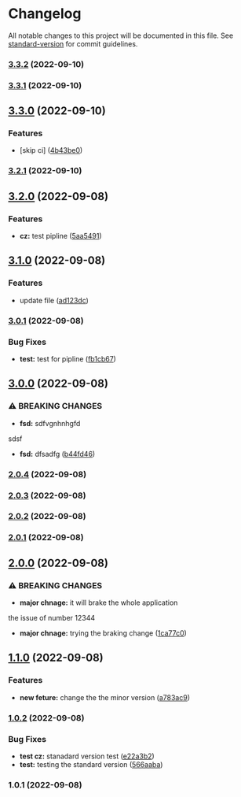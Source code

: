 # Changelog

All notable changes to this project will be documented in this file. See [standard-version](https://github.com/conventional-changelog/standard-version) for commit guidelines.

### [3.3.2](https://github.com/GorDavityan/demo-cz/compare/v3.3.1...v3.3.2) (2022-09-10)

### [3.3.1](https://github.com/GorDavityan/demo-cz/compare/v3.3.0...v3.3.1) (2022-09-10)

## [3.3.0](https://github.com/GorDavityan/demo-cz/compare/v3.2.1...v3.3.0) (2022-09-10)


### Features

* [skip ci] ([4b43be0](https://github.com/GorDavityan/demo-cz/commit/4b43be02bde2618f00be82ac34f33b150fc34a39))

### [3.2.1](https://github.com/GorDavityan/demo-cz/compare/v3.2.0...v3.2.1) (2022-09-10)

## [3.2.0](https://github.com/GorDavityan/demo-cz/compare/v3.1.0...v3.2.0) (2022-09-08)


### Features

* **cz:** test pipline ([5aa5491](https://github.com/GorDavityan/demo-cz/commit/5aa549121467da97347bc94cf50ad6f1f22a6926))

## [3.1.0](https://github.com/GorDavityan/demo-cz/compare/v3.0.1...v3.1.0) (2022-09-08)


### Features

* update file ([ad123dc](https://github.com/GorDavityan/demo-cz/commit/ad123dc7b2877b0cf09aa428900ed741c29c0ecd))

### [3.0.1](https://github.com/GorDavityan/demo-cz/compare/v3.0.0...v3.0.1) (2022-09-08)


### Bug Fixes

* **test:** test for pipline ([fb1cb67](https://github.com/GorDavityan/demo-cz/commit/fb1cb67565e6f587f46d8dfa494b494c3be41e84))

## [3.0.0](https://github.com/GorDavityan/demo-cz/compare/v2.0.4...v3.0.0) (2022-09-08)


### ⚠ BREAKING CHANGES

* **fsd:** sdfvgnhnhgfd

sdsf

* **fsd:** dfsadfg ([b44fd46](https://github.com/GorDavityan/demo-cz/commit/b44fd46aff3bf30dbca2c2430ca8d16038b4d293))

### [2.0.4](https://github.com/GorDavityan/demo-cz/compare/v2.0.3...v2.0.4) (2022-09-08)

### [2.0.3](https://github.com/GorDavityan/demo-cz/compare/v2.0.2...v2.0.3) (2022-09-08)

### [2.0.2](https://github.com/GorDavityan/demo-cz/compare/v2.0.1...v2.0.2) (2022-09-08)

### [2.0.1](https://github.com/GorDavityan/demo-cz/compare/v2.0.0...v2.0.1) (2022-09-08)

## [2.0.0](https://github.com/GorDavityan/demo-cz/compare/v1.1.0...v2.0.0) (2022-09-08)


### ⚠ BREAKING CHANGES

* **major chnage:** it will brake the whole application

the issue of number 12344

* **major chnage:** trying the braking change ([1ca77c0](https://github.com/GorDavityan/demo-cz/commit/1ca77c06353a1c148e4aa15886aa5b5b318d59bb))

## [1.1.0](https://github.com/GorDavityan/demo-cz/compare/v1.0.2...v1.1.0) (2022-09-08)


### Features

* **new feture:** change the the minor version ([a783ac9](https://github.com/GorDavityan/demo-cz/commit/a783ac90fb71aef0c5b958acae7315295b546fbb))

### [1.0.2](https://github.com/GorDavityan/demo-cz/compare/v1.0.1...v1.0.2) (2022-09-08)


### Bug Fixes

* **test cz:** stanadard version test ([e22a3b2](https://github.com/GorDavityan/demo-cz/commit/e22a3b2732c2e9f2194a29f2ed7183b706ed47df))
* **test:** testing the standard version ([566aaba](https://github.com/GorDavityan/demo-cz/commit/566aaba4cdfef58fdaeec6c0ad4c84ba96699945))

### 1.0.1 (2022-09-08)

